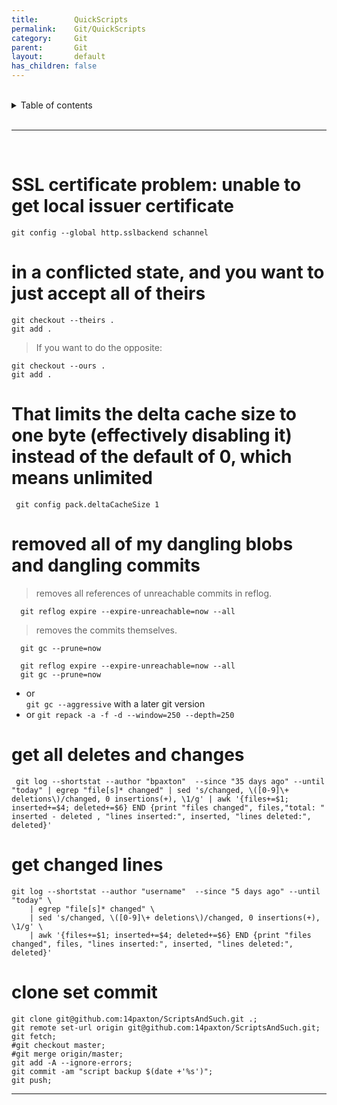 ```yaml
---
title:        QuickScripts
permalink:    Git/QuickScripts
category:     Git
parent:       Git
layout:       default
has_children: false        
---
```



<br/>          

<details markdown="block">                
<summary>                
Table of contents                
</summary>                
{: .text-delta }                
1. TOC                
{:toc}                
</details>                

<br/>                

***                

<br/>

# SSL certificate problem: unable to get local issuer certificate

```shell
git config --global http.sslbackend schannel
```

# in a conflicted state, and you want to just accept all of theirs

```shell
git checkout --theirs .
git add .
```

> If you want to do the opposite:

```shell
git checkout --ours .
git add .
```

# That limits the delta cache size to one byte (effectively disabling it) instead of the default of 0, which means unlimited

```shell
 git config pack.deltaCacheSize 1
```

# removed all of my dangling blobs and dangling commits

> removes all references of unreachable commits in reflog.

```shell
  git reflog expire --expire-unreachable=now --all
```

> removes the commits themselves.

```shell
  git gc --prune=now
```

```shell
  git reflog expire --expire-unreachable=now --all
  git gc --prune=now
```

- or  
  `git gc --aggressive` with a later git version
- or
  `git repack -a -f -d --window=250 --depth=250`

# get all deletes and changes

```shell
 git log --shortstat --author "bpaxton"  --since "35 days ago" --until "today" | egrep "file[s]* changed" | sed 's/changed, \([0-9]\+ deletions\)/changed, 0 insertions(+), \1/g' | awk '{files+=$1; inserted+=$4; deleted+=$6} END {print "files changed", files,"total: " inserted - deleted , "lines inserted:", inserted, "lines deleted:", deleted}'
```

# get changed lines

```shell
git log --shortstat --author "username"  --since "5 days ago" --until "today" \
    | egrep "file[s]* changed" \
    | sed 's/changed, \([0-9]\+ deletions\)/changed, 0 insertions(+), \1/g' \
    | awk '{files+=$1; inserted+=$4; deleted+=$6} END {print "files changed", files, "lines inserted:", inserted, "lines deleted:", deleted}'
```

# clone set commit

```shell
git clone git@github.com:14paxton/ScriptsAndSuch.git .;
git remote set-url origin git@github.com:14paxton/ScriptsAndSuch.git;
git fetch;
#git checkout master;
#git merge origin/master;
git add -A --ignore-errors;
git commit -am "script backup $(date +'%s')";
git push;
```

---